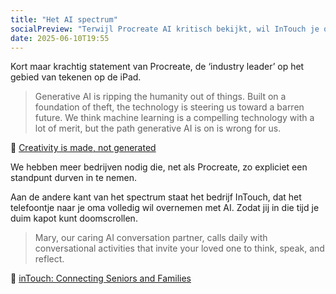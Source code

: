 ```yaml
---
title: "Het AI spectrum"
socialPreview: "Terwijl Procreate AI kritisch bekijkt, wil InTouch je oma laten bellen door een bot." 
date: 2025-06-10T19:55
---
```


Kort maar krachtig statement van Procreate, de ‘industry leader’ op het gebied van tekenen op de iPad.

> Generative AI is ripping the humanity out of things. Built on a foundation of theft, the technology is steering us toward a barren future. We think machine learning is a compelling technology with a lot of merit, but the path generative AI is on is wrong for us.

🤩 [Creativity is made, not generated](https://procreate.com/ai)

We hebben meer bedrijven nodig die, net als Procreate, zo expliciet een standpunt durven in te nemen.

Aan de andere kant van het spectrum staat het bedrijf InTouch, dat het telefoontje naar je oma volledig wil overnemen met AI. Zodat jij in die tijd je duim kapot kunt doomscrollen.

> Mary, our caring AI conversation partner, calls daily with conversational activities that invite your loved one to think, speak, and reflect.

🤢 [inTouch: Connecting Seniors and Families](https://www.intouch.family/en)